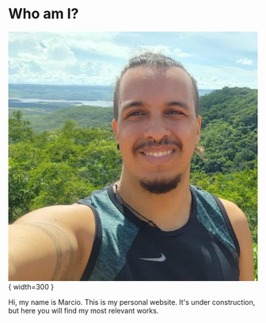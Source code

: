 # Who am I?
![](assets/perfil.png){ width=300 }

Hi, my name is Marcio. This is my personal website. It's under construction, but here you will find my most relevant works.
